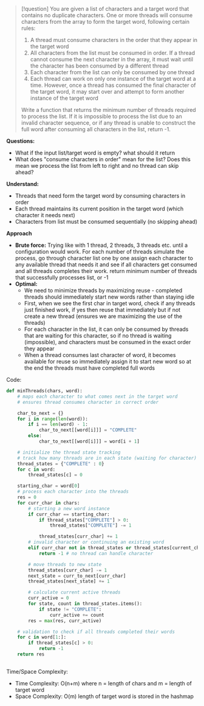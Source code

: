 >[!question]
> You are given a list of characters and a target word that contains no duplicate characters.
> One or more threads will consume characters from the array to form the target word, following certain rules:
> 1. A thread must consume characters in the order that they appear in the target word
> 2. All characters from the list must be consumed in order. If a thread cannot consume the next character in the array, it must wait until the character has been consumed by a different thread
> 3. Each character from the list can only be consumed by one thread
> 4. Each thread can work on only one instance of the target word at a time. However, once a thread has consumed the final character of the target word, it may start over and attempt to form another instance of the target word
> 
> Write a function that returns the minimum number of threads required to process the list. If it is impossible to process the list due to an invalid character sequence, or if any thread is unable to construct the full word after consuming all characters in the list, return -1.

**Questions:**
- What if the input list/target word is empty? what should it return
- What does "consume characters in order" mean for the list? Does this mean we process the list from left to right and no thread can skip ahead?

**Understand:**
- Threads that need form the target word by consuming characters in order
- Each thread maintains its current position in the target word (which character it needs next)
- Characters from list must be consumed sequentially (no skipping ahead)

**Approach**
- **Brute force:** Trying like with 1 thread, 2 threads, 3 threads etc. until a configuration would work. For each number of threads simulate the process, go through character list one by one assign each character to any available thread that needs it and see if all characters get consumed and all threads completes their work. return minimum number of threads that successfully processes list, or -1
- **Optimal:**
	- We need to minimize threads by maximizing reuse - completed threads should immediately start new words rather than staying idle
	- First, when we see the first char in target word, check if any threads just finished work, if yes then reuse that immediately but if not create a new thread (ensures we are maximizing the use of the threads)
	- For each character in the list, it can only be consumed by threads that are waiting for this character, so if no thread is waiting (impossible), and characters must be consumed in the exact order they appear
	- When a thread consumes last character of word, it becomes available for reuse so immediately assign it to start new word so at the end the threads must have completed full words

Code:
```Python
def minThreads(chars, word):
	# maps each character to what comes next in the target word 
	# ensures thread consumes character in correct order

	char_to_next = {}
	for i in range(len(word)):
		if i == len(word) - 1:
			char_to_next[[word[i]]] = "COMPLETE"
		else:
			char_to_next[[word[i]]] = word[i + 1]

	# initialize the thread state tracking
	# track how many threads are in each state (waiting for character)
	thread_states = {"COMPLETE" : 0}
	for c in word:
		thread_states[c] = 0

	starting_char = word[0]
	# process each character into the threads
	res = 0
	for curr_char in chars:
		# starting a new word instance
		if curr_char == starting_char:
			if thread_states["COMPLETE"] > 0:
				thread_states["COMPLETE"] -= 1

			thread_states[curr_char] += 1
		# invalid character or continuing an existing word
		elif curr_char not in thread_states or thread_states[current_char] == 0:
			return -1 # no thread can handle character

		# move threads to new state
		thread_states[curr_char] -= 1
		next_state = curr_to_next[curr_char]
		thread_states[next_state] += 1

		# calculate current active threads
		curr_active = 0
		for state, count in thread_states.items():
			if state != "COMPLETE":
				curr_active += count
		res = max(res, curr_active)

	# validation to check if all threads completed their words
	for c in word[1:]:
		if thread_states[c] > 0:
			return -1
	return res
		
```

Time/Space Complexity:
- Time Complexity: O(n+m) where n = length of chars and m = length of target word
- Space Complexity: O(m) length of target word is stored in the hashmap

